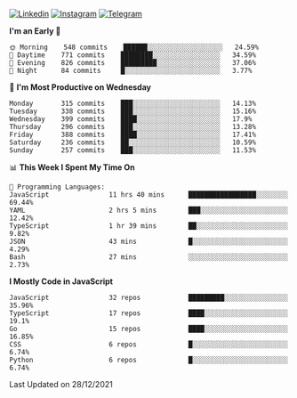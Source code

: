 [![Linkedin](https://img.shields.io/badge/-Archie-blue?style=flat-square&labelColor=gray&logo=Linkedin&logoColor=white&link=https://www.linkedin.com/in/archisdi)](https://www.linkedin.com/in/archisdi)
[![Instagram](https://img.shields.io/badge/-@archisdi-orange?style=flat-square&labelColor=gray&logo=Instagram&logoColor=white&link=https://www.instagram.com/archisdi)](https://www.instagram.com/archisdi)
[![Telegram](https://img.shields.io/badge/-aai-informational?style=flat-square&labelColor=gray&logo=telegram&logoColor=white&link=https://t.me/archisdi)](https://t.me/archisdi)

<!--START_SECTION:waka-->
**I'm an Early 🐤** 

```text
🌞 Morning    548 commits    ██████░░░░░░░░░░░░░░░░░░░   24.59% 
🌆 Daytime    771 commits    ████████░░░░░░░░░░░░░░░░░   34.59% 
🌃 Evening    826 commits    █████████░░░░░░░░░░░░░░░░   37.06% 
🌙 Night      84 commits     █░░░░░░░░░░░░░░░░░░░░░░░░   3.77%

```
📅 **I'm Most Productive on Wednesday** 

```text
Monday       315 commits    ███░░░░░░░░░░░░░░░░░░░░░░   14.13% 
Tuesday      338 commits    ███░░░░░░░░░░░░░░░░░░░░░░   15.16% 
Wednesday    399 commits    ████░░░░░░░░░░░░░░░░░░░░░   17.9% 
Thursday     296 commits    ███░░░░░░░░░░░░░░░░░░░░░░   13.28% 
Friday       388 commits    ████░░░░░░░░░░░░░░░░░░░░░   17.41% 
Saturday     236 commits    ██░░░░░░░░░░░░░░░░░░░░░░░   10.59% 
Sunday       257 commits    ███░░░░░░░░░░░░░░░░░░░░░░   11.53%

```


📊 **This Week I Spent My Time On** 

```text
💬 Programming Languages: 
JavaScript               11 hrs 40 mins      █████████████████░░░░░░░░   69.44% 
YAML                     2 hrs 5 mins        ███░░░░░░░░░░░░░░░░░░░░░░   12.42% 
TypeScript               1 hr 39 mins        ██░░░░░░░░░░░░░░░░░░░░░░░   9.82% 
JSON                     43 mins             █░░░░░░░░░░░░░░░░░░░░░░░░   4.29% 
Bash                     27 mins             ░░░░░░░░░░░░░░░░░░░░░░░░░   2.73%

```

**I Mostly Code in JavaScript** 

```text
JavaScript               32 repos            █████████░░░░░░░░░░░░░░░░   35.96% 
TypeScript               17 repos            ████░░░░░░░░░░░░░░░░░░░░░   19.1% 
Go                       15 repos            ████░░░░░░░░░░░░░░░░░░░░░   16.85% 
CSS                      6 repos             █░░░░░░░░░░░░░░░░░░░░░░░░   6.74% 
Python                   6 repos             █░░░░░░░░░░░░░░░░░░░░░░░░   6.74%

```



 Last Updated on 28/12/2021
<!--END_SECTION:waka-->